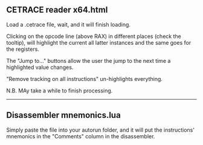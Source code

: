 ## CETRACE reader x64.html

Load a .cetrace file, wait, and it will finish loading.

Clicking on the opcode line (above RAX) in different places (check the tooltip), will highlight the current all latter instances and the same goes for the registers.

The "Jump to..." buttons allow the user the jump to the next time a highlighted value changes.

"Remove tracking on all instructions" un-highlights everything.

N.B. MAy take a while to finish processing.

***

## Disassembler mnemonics.lua

Simply paste the file into your autorun folder, and it will put the instructions' mnemonics in the "Comments" column in the disassembler.
